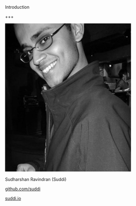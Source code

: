 Introduction

+++

![Suddi](assets/img/suddi.jpg)

<i class="fa fa-user"></i> Sudharshan Ravindran (Suddi)

<i class="fa fa-github"></i> [github.com/suddi](https://github.com/suddi)

<i class="fa fa-globe"></i> [suddi.io](https://suddi.io)
